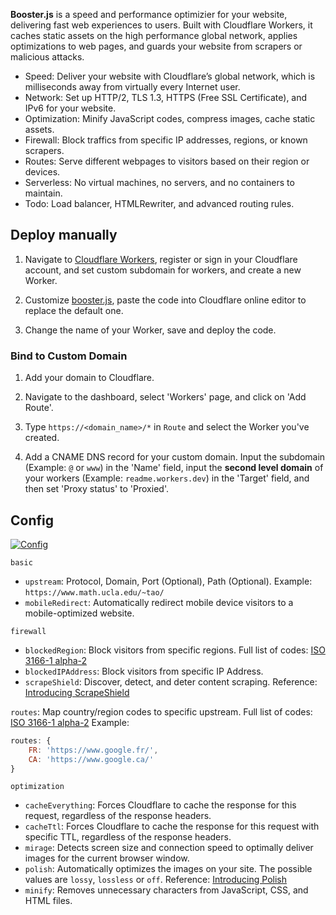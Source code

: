 **Booster.js** is a speed and performance optimizier for your website, delivering fast web experiences to users. Built with Cloudflare Workers, it caches static assets on the high performance global network, applies optimizations to web pages, and guards your website from scrapers or malicious attacks.

- Speed: Deliver your website with Cloudflare’s global network, which is milliseconds away from virtually every Internet user.
- Network: Set up HTTP/2, TLS 1.3, HTTPS (Free SSL Certificate), and IPv6 for your website.
- Optimization: Minify JavaScript codes, compress images, cache static assets.
- Firewall: Block traffics from specific IP addresses, regions, or known scrapers.
- Routes: Serve different webpages to visitors based on their region or devices.
- Serverless: No virtual machines, no servers, and no containers to maintain.
- Todo: Load balancer, HTMLRewriter, and advanced routing rules.

## Deploy manually

1. Navigate to [Cloudflare Workers](https://workers.cloudflare.com), register or sign in your Cloudflare account, and set custom subdomain for workers, and create a new Worker.

2. Customize [booster.js](https://github.com/viperadnan-git/booster.js/blob/master/src/booster.js), paste the code into Cloudflare online editor to replace the default one.

3. Change the name of your Worker, save and deploy the code.

### Bind to Custom Domain

1. Add your domain to Cloudflare.

2. Navigate to the dashboard, select 'Workers' page, and click on 'Add Route'.

3. Type `https://<domain_name>/*` in `Route` and select the Worker you've created.

4. Add a CNAME DNS record for your custom domain. Input the subdomain (Example: `@` or `www`) in the 'Name' field, input the **second level domain** of your workers (Example: `readme.workers.dev`) in the 'Target' field, and then set 'Proxy status' to 'Proxied'. 

## Config

[![Config](https://raw.githubusercontent.com/viperadnan-git/website-booster/master/.github/img/config.png)](https://github.com/discordiy/CF-REVERSE-PROXY)

`basic`
- `upstream`: Protocol, Domain, Port (Optional), Path (Optional). Example: `https://www.math.ucla.edu/~tao/`
- `mobileRedirect`: Automatically redirect mobile device visitors to a mobile-optimized website.

`firewall`
- `blockedRegion`: Block visitors from specific regions. Full list of codes: [ISO 3166-1 alpha-2](https://en.wikipedia.org/wiki/ISO_3166-1_alpha-2)
- `blockedIPAddress`: Block visitors from specific IP Address.
- `scrapeShield`: Discover, detect, and deter content scraping. Reference: [Introducing ScrapeShield](https://blog.cloudflare.com/introducing-scrapeshield-discover-defend-dete/)

`routes`: Map country/region codes to specific upstream. Full list of codes: [ISO 3166-1 alpha-2](https://en.wikipedia.org/wiki/ISO_3166-1_alpha-2) Example:

```js
routes: {
    FR: 'https://www.google.fr/',
    CA: 'https://www.google.ca/'
}
```

`optimization`
- `cacheEverything`: Forces Cloudflare to cache the response for this request, regardless of the response headers.
- `cacheTtl`: Forces Cloudflare to cache the response for this request with specific TTL, regardless of the response headers.
- `mirage`: Detects screen size and connection speed to optimally deliver images for the current browser window.
- `polish`: Automatically optimizes the images on your site. The possible values are `lossy`, `lossless` or `off`. Reference: [Introducing Polish](https://blog.cloudflare.com/introducing-polish-automatic-image-optimizati/)
- `minify`: Removes unnecessary characters from JavaScript, CSS, and HTML files.
